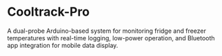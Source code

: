 # Cooltrack-Pro
A dual-probe Arduino-based system for monitoring fridge and freezer temperatures with real-time logging, low-power operation, and Bluetooth app integration for mobile data display.
